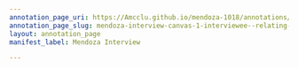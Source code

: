 ```yaml
---
annotation_page_uri: https://Amcclu.github.io/mendoza-1018/annotations/mendoza-interview-canvas-1-interviewee--relating-firsthand-experience--laughter--contextualizing--tone-change.json
annotation_page_slug: mendoza-interview-canvas-1-interviewee--relating-firsthand-experience--laughter--contextualizing--tone-change
layout: annotation_page
manifest_label: Mendoza Interview

---
```


